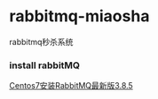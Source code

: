 # rabbitmq-miaosha
 rabbitmq秒杀系统


### install rabbitMQ 
[Centos7安装RabbitMQ最新版3.8.5](https://blog.csdn.net/weixin_40584261/article/details/106826044)